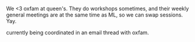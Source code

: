 We <3 oxfam at queen's. They do workshops sometimes, and their weekly general meetings are at the same time as ML, so we can swap sessions. Yay.

currently being coordinated in an email thread with oxfam.
